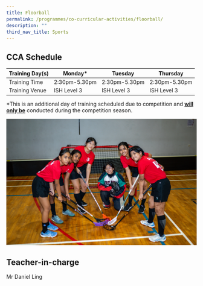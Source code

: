 ```yaml
---
title: Floorball
permalink: /programmes/co-curricular-activities/floorball/
description: ""
third_nav_title: Sports
---
```

CCA Schedule
------------


| Training Day(s)  | Monday* | Tuesday | Thursday
| -------- | -------- | -------- |-------- |
| Training Time     | 2:30pm-5.30pm     | 2:30pm-5.30pm     | 2:30pm-5.30pm
| Training Venue | ISH Level 3 | ISH Level 3 | ISH Level 3

*This is an additional day of training scheduled due to competition and <b><u>will only be</u></b> conducted during the competition season.

![](/images/Floorball2.jpg)

Teacher-in-charge
-----------------

Mr Daniel Ling

